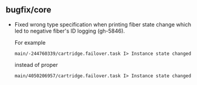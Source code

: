 ## bugfix/core

 * Fixed wrong type specification when printing fiber state
   change which led to negative fiber's ID logging (gh-5846).

   For example
   ```
   main/-244760339/cartridge.failover.task I> Instance state changed
   ```
   instead of proper
   ```
   main/4050206957/cartridge.failover.task I> Instance state changed
   ```
